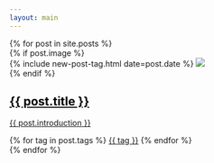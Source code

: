 ```yaml
---
layout: main
---
```


<main class="home" id="post" role="main" itemprop="mainContentOfPage" itemscope="itemscope" itemtype="http://schema.org/Blog">
    <div id="grid" class="row flex-grid">
    {% for post in site.posts %}
        <article class="box-item" itemscope="itemscope" itemtype="http://schema.org/BlogPosting" itemprop="blogPost"  {% if post.class %} class=" box-item goy"{% endif %}>
            <div class="box-body">
                {% if post.image %}
                    <div class="cover">
                        {% include new-post-tag.html date=post.date %}
                        <a href="{{ post.url | prepend: site.baseurl }}" {%if isnewpost %}class="new-post"{% endif %}>
                            <img src="assets/img/placeholder.png" data-url="{{ post.image }}" class="preload">
                        </a>
                    </div>
                {% endif %}
                <div class="box-info">
                    <a class="post-link" href="{{ post.url | prepend: site.baseurl }}">
                        <font color="black"><h2 class="post-title" itemprop="name">
                            {{ post.title }}
                            </h2></font>
                    </a>
                    <a class="post-link" href="{{ post.url | prepend: site.baseurl }}">
                        <p class="description">{{ post.introduction }}</p>
                    </a>
                    <div class="tags">
                        {% for tag in post.tags %}
                           <font color="black"> <a href="{{ site.baseurl}}/tags/#{{tag | slugify }}">{{ tag }}</a></font>
                        {% endfor %}
                    </div>
                </div>
            </div>
        </article>
    {% endfor %}
    </div>
</main>
